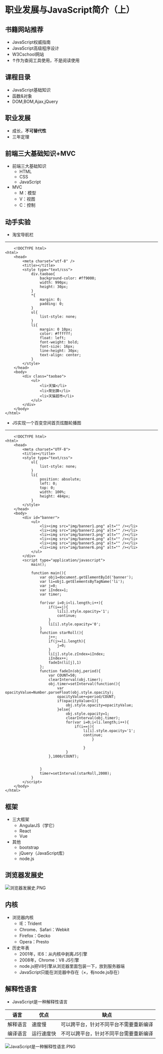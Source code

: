 # 职业发展与JavaScript简介（上）
## 书籍网站推荐
- JavaScript权威指南
- JavaScript高级程序设计
- W3Cschool网站
- ↑作为查阅工具使用，不是阅读使用

## 课程目录
- JavaScript基础知识
- 函数&对象
- DOM,BOM,Ajax,jQuery

## 职业发展
- 成长，**不可替代性**
- 三年定理

## 前端三大基础知识+MVC
- 前端三大基础知识
	- HTML
	- CSS
	- JavaScript
- MVC
	- M：模型
	- V：视图
	- C：控制

## 动手实验

- 淘宝导航栏

---
        <!DOCTYPE html>
    <html>
    	<head>
    		<meta charset="utf-8" />
    		<title></title>
    		<style type="text/css">
    			div.taobao{
    				background-color: #ff9000;
    				width: 990px;
    				height: 30px;
    			}
    			*{
    				margin: 0;
    				padding: 0;
    			}
    			ul{
    				list-style: none;
    			}
    			li{
    				margin: 0 10px;
    				color: #ffffff;
    				float: left;
    				font-weight: bold;
    				font-size: 16px;
    				line-height: 30px;
    				text-align: center;
    			}
    		</style>
    	</head>
    	<body>
    		<div class="taobao">
    			<ul>
    				<li>天猫</li>
    				<li>聚划算</li>
    				<li>天猫超市</li>
    			</ul>
    		</div>
    	</body>
    </html>


- JS实现一个百变空间首页炫酷轮播图

---

        <!DOCTYPE html>
    <html>
    	<head>
    		<meta charset="UTF-8">
    		<title></title>
    		<style type="text/css">
    			ul{
    				list-style: none;
    			}
    			li{
    				position: absolute;
    				left: 0;
    				top: 0;
    				width: 100%;
    				height: 484px;
    			}
    		</style>
    	</head>
    	<body>
    		<div id="banner">
    			<ul>
    				<li><img src="img/banner1.png" alt="" /></li>
    				<li><img src="img/banner2.png" alt="" /></li>
    				<li><img src="img/banner3.png" alt="" /></li>
    				<li><img src="img/banner4.png" alt="" /></li>
    				<li><img src="img/banner5.png" alt="" /></li>
    				<li><img src="img/banner6.png" alt="" /></li>
    			</ul>
    		</div>
    		<script type="application/javascript">
    			main();
    			
    			function main(){
    				var obj1=document.getElementById('banner');
    				var li=obj1.getElementsByTagName('li');
    				var j=0;
    				var iIndex=1;
    				var timer;
    				
    		        for(var i=0;i<li.length;i++){
    		        	if(i==j){
    		        		li[i].style.opacity='1';
    		        		continue;
    		        	}
    		        	li[i].style.opacity='0';
    		        }
    				function starRoll(){
    					j++;
    					if(j>=li.length){
    						j=0;
    					}
    					li[j].style.zIndex=iIndex;
    					iIndex++;
    					fadeIn(li[j],1)
    				};
    				function fadeIn(obj,period){
    					var COUNT=50;
    					clearInterval(obj.timer);
    					obj.timer=setInterval(function(){
    						var opacityValue=Number.parseFloat(obj.style.opacity);
    						opacityValue+=period/COUNT;
    						if(opacityValue<1){
    							obj.style.opacity=opacityValue;
    						}else{
    							obj.style.opacity=1;
    							clearInterval(obj.timer);
    							for(var i=0;i<li.length;i++){
    								if(i==j){
    		        					li[i].style.opacity='1';
    		        					continue;
    		        	  					}
    		        	
    		        					}
    							}
    					},1000/COUNT);
    					
    					
    				}
    				timer=setInterval(starRoll,2000);
    			}
    		</script>
    	</body>
    </html>


## 框架
- 三大框架
    - AngularJS（学它）
    - React
    - Vue
- 其他
	- bootstrap
	- jQuery（JavaScript库）
	- node.js
## 浏览器发展史
![浏览器发展史.PNG](https://upload-images.jianshu.io/upload_images/2036461-653c5ba83c8fa885.PNG?imageMogr2/auto-orient/strip%7CimageView2/2/w/1240)

## 内核
- 浏览器内核
	- IE：Trident
	- Chrome、Safari：Webkit
	- Firefox：Gecko
	- Opera：Presto
- 历史年表
	- 2001年，IE6：从内核中剥离JS引擎
	- 2008年，Chrome：V8 JS引擎
	- node.js把V8引擎从浏览器里面包装一下，放到服务器端
	- JavaScript只能在浏览器中存在（×，有node.js存在）

## 解释性语言
- JavaScript是一种解释性语言

语言|优点|缺点
---|---|---|
解释语言|速度慢|可以跨平台，针对不同平台不需要重新编译| 
编译语言|运行速度快|不可以跨平台，针对不同平台需要重新编译| 
![JavaScript是一种解释性语言.PNG](https://upload-images.jianshu.io/upload_images/2036461-bb30bc7ca4d19eb7.PNG?imageMogr2/auto-orient/strip%7CimageView2/2/w/1240)
